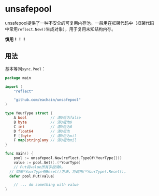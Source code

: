 # unsafepool

unsafepool提供了一种不安全的可复用内存池。一般用在框架代码中（框架代码中常用`reflect.New()`生成对象），用于复用未知结构内存。



**慎用！！！**



## 用法

基本等同`sync.Pool`：

```go
package main

import (
	"reflect"

	"github.com/eachain/unsafepool"
)

type YourType struct {
	A bool           // 清0后为false
	B byte           // 清0后为0
	C int            // 清0后为0
	D float64        // 清0后为
	E []byte         // 清0后为nil
	F map[string]any // 清0后为nil
}

func main() {
	pool := unsafepool.New(reflect.TypeOf(YourType{}))
	value := pool.Get().(*YourType)
	// Put将value所有字段清0。
  // 如果*YourType有Reset()方法，将调用(*YourType).Reset()。
  defer pool.Put(value)

	// ... do something with value
}
```

